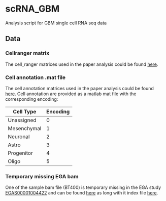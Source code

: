 # scRNA_GBM
Analysis script for GBM single cell RNA seq data

## Data
### Cellranger matrix
The cell_ranger matrices used in the paper analysis could be found [here](https://datahub-262-c54.p.genap.ca/GBM_paper_data/GBM_cellranger_matrix.tar.gz).

### Cell annotation .mat file
The cell annotation matrices used in the paper analysis could be found [here](https://datahub-262-c54.p.genap.ca/GBM_paper_data/annotated_cancer_data.mat).
Cell annotation are provided as a matlab mat file with the corresponding encoding:    

|Cell Type|Encoding|
|---------|--------|
|Unassigned|0|
|Mesenchymal|1|
|Neuronal|2|
|Astro|3|
|Progenitor|4|
|Oligo|5|

### Temporary missing EGA bam
One of the sample bam file (BT400) is temporary missing in the EGA study [EGAS00001004422](https://ega-archive.org/studies/EGAS00001004422) and can be found [here](https://datahub-262-c54.p.genap.ca/GBM_paper_data/BT400.bam) as long with it index file [here](https://datahub-262-c54.p.genap.ca/GBM_paper_data/BT400.bam.bai).
